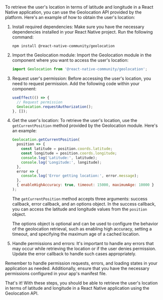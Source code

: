 To retrieve the user's location in terms of latitude and longitude in a React Native application, you can use the Geolocation API provided by the platform. Here's an example of how to obtain the user's location:

1. Install required dependencies: Make sure you have the necessary dependencies installed in your React Native project. Run the following command:
   ```
   npm install @react-native-community/geolocation
   ```

2. Import the Geolocation module: Import the Geolocation module in the component where you want to access the user's location:
   ```javascript
   import Geolocation from '@react-native-community/geolocation';
   ```

3. Request user's permission: Before accessing the user's location, you need to request permission. Add the following code within your component:
   ```javascript
   useEffect(() => {
     // Request permission
     Geolocation.requestAuthorization();
   }, []);
   ```

4. Get the user's location: To retrieve the user's location, use the `getCurrentPosition` method provided by the Geolocation module. Here's an example:
   ```javascript
   Geolocation.getCurrentPosition(
     position => {
       const latitude = position.coords.latitude;
       const longitude = position.coords.longitude;
       console.log('Latitude:', latitude);
       console.log('Longitude:', longitude);
     },
     error => {
       console.log('Error getting location:', error.message);
     },
     { enableHighAccuracy: true, timeout: 15000, maximumAge: 10000 }
   );
   ```

   The `getCurrentPosition` method accepts three arguments: success callback, error callback, and an options object. In the success callback, you can access the latitude and longitude values from the `position` object.

   The options object is optional and can be used to configure the behavior of the geolocation retrieval, such as enabling high accuracy, setting a timeout, and specifying the maximum age of a cached location.

5. Handle permissions and errors: It's important to handle any errors that may occur while retrieving the location or if the user denies permission. Update the error callback to handle such cases appropriately.

Remember to handle permission requests, errors, and loading states in your application as needed. Additionally, ensure that you have the necessary permissions configured in your app's manifest file.

That's it! With these steps, you should be able to retrieve the user's location in terms of latitude and longitude in a React Native application using the Geolocation API.

